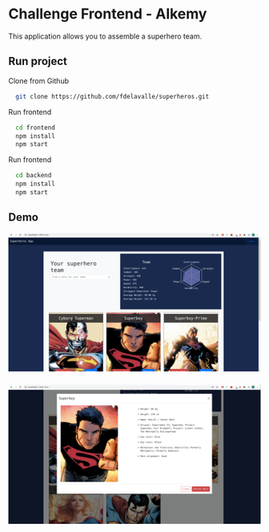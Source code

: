 
# Challenge Frontend - Alkemy

This application allows you to assemble a superhero team.


## Run project

Clone from Github

```bash
  git clone https://github.com/fdelavalle/superheros.git
```

Run frontend

```bash
  cd frontend
  npm install
  npm start
```

Run frontend

```bash
  cd backend
  npm install
  npm start
``` 
## Demo
![Home screenshot](https://github.com/fdelavalle/superheros/blob/main/readme-img.png?raw=true)

###
![Hero modal screenshot](https://github.com/fdelavalle/superheros/blob/main/readme-img2.png?raw=true)

  

